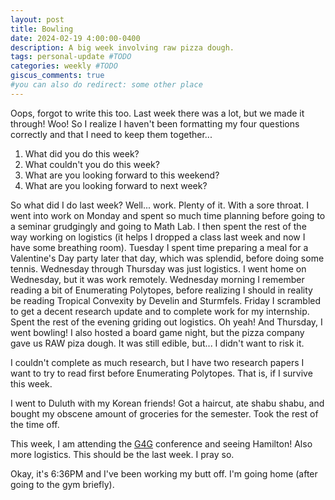 ```yaml
---
layout: post
title: Bowling
date: 2024-02-19 4:00:00-0400
description: A big week involving raw pizza dough.
tags: personal-update #TODO
categories: weekly #TODO
giscus_comments: true
#you can also do redirect: some other place
---
```


Oops, forgot to write this too. Last week there was a lot, but we made it through! Woo! So I realize I haven't been formatting my four questions correctly and that I need to keep them together...

1. What did you do this week?
2. What couldn't you do this week?
3. What are you looking forward to this weekend?
4. What are you looking forward to next week?

So what did I do last week? Well... work. Plenty of it. With a sore throat. I went into work on Monday and spent so much time planning before going to a seminar grudgingly and going to Math Lab. I then spent the rest of the way working on logistics (it helps I dropped a class last week and now I have some breathing room). Tuesday I spent time preparing a meal for a Valentine's Day party later that day, which was splendid, before doing some tennis. Wednesday through Thursday was just logistics. I went home on Wednesday, but it was work remotely. Wednesday morning I remember reading a bit of Enumerating Polytopes, before realizing I should in reality be reading Tropical Convexity by Develin and Sturmfels. Friday I scrambled to get a decent research update and to complete work for my internship. Spent the rest of the evening griding out logistics. Oh yeah! And Thursday, I went bowling! I also hosted a board game night, but the pizza company gave us RAW piza dough. It was still edible, but... I didn't want to risk it.

I couldn't complete as much research, but I have two research papers I want to try to read first before Enumerating Polytopes. That is, if I survive this week.

I went to Duluth with my Korean friends! Got a haircut, ate shabu shabu, and bought my obscene amount of groceries for the semester. Took the rest of the time off.

This week, I am attending the [G4G](https://gathering4gardner.org) conference and seeing Hamilton! Also more logistics. This should be the last week. I pray so.

Okay, it's 6:36PM and I've been working my butt off. I'm going home (after going to the gym briefly).
